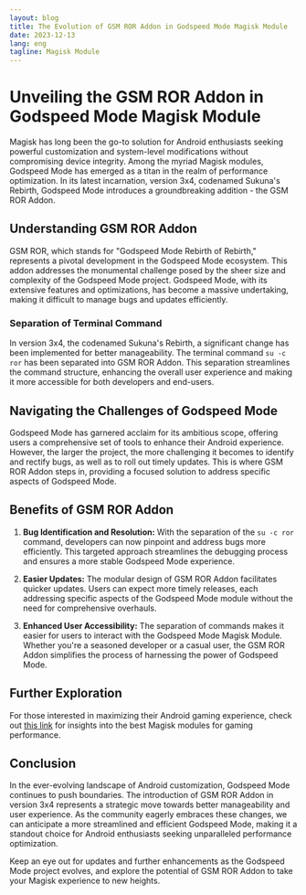 ```yaml
---
layout: blog
title: The Evolution of GSM ROR Addon in Godspeed Mode Magisk Module
date: 2023-12-13
lang: eng
tagline: Magisk Module
---
```

<script async src="https://pagead2.googlesyndication.com/pagead/js/adsbygoogle.js?client=ca-pub-8370893026371321"
     crossorigin="anonymous"></script>
<!-- Display 2 -->
<ins class="adsbygoogle"
     style="display:block"
     data-ad-client="ca-pub-8370893026371321"
     data-ad-slot="4101050007"
     data-ad-format="auto"
     data-full-width-responsive="true"></ins>
<script>
     (adsbygoogle = window.adsbygoogle || []).push({});
</script>
# Unveiling the GSM ROR Addon in Godspeed Mode Magisk Module

Magisk has long been the go-to solution for Android enthusiasts seeking powerful customization and system-level modifications without compromising device integrity. Among the myriad Magisk modules, Godspeed Mode has emerged as a titan in the realm of performance optimization. In its latest incarnation, version 3x4, codenamed Sukuna's Rebirth, Godspeed Mode introduces a groundbreaking addition - the GSM ROR Addon.

## Understanding GSM ROR Addon

GSM ROR, which stands for "Godspeed Mode Rebirth of Rebirth," represents a pivotal development in the Godspeed Mode ecosystem. This addon addresses the monumental challenge posed by the sheer size and complexity of the Godspeed Mode project. Godspeed Mode, with its extensive features and optimizations, has become a massive undertaking, making it difficult to manage bugs and updates efficiently.

### Separation of Terminal Command

In version 3x4, the codenamed Sukuna's Rebirth, a significant change has been implemented for better manageability. The terminal command `su -c ror` has been separated into GSM ROR Addon. This separation streamlines the command structure, enhancing the overall user experience and making it more accessible for both developers and end-users.

## Navigating the Challenges of Godspeed Mode

Godspeed Mode has garnered acclaim for its ambitious scope, offering users a comprehensive set of tools to enhance their Android experience. However, the larger the project, the more challenging it becomes to identify and rectify bugs, as well as to roll out timely updates. This is where GSM ROR Addon steps in, providing a focused solution to address specific aspects of Godspeed Mode.

## Benefits of GSM ROR Addon

1. **Bug Identification and Resolution:** With the separation of the `su -c ror` command, developers can now pinpoint and address bugs more efficiently. This targeted approach streamlines the debugging process and ensures a more stable Godspeed Mode experience.

2. **Easier Updates:** The modular design of GSM ROR Addon facilitates quicker updates. Users can expect more timely releases, each addressing specific aspects of the Godspeed Mode module without the need for comprehensive overhauls.

3. **Enhanced User Accessibility:** The separation of commands makes it easier for users to interact with the Godspeed Mode Magisk Module. Whether you're a seasoned developer or a casual user, the GSM ROR Addon simplifies the process of harnessing the power of Godspeed Mode.

## Further Exploration

For those interested in maximizing their Android gaming experience, check out [this link](https://www.magiskflash.com/2023/11/best-magisk-module-for-gaming-boost.html) for insights into the best Magisk modules for gaming performance.

## Conclusion

In the ever-evolving landscape of Android customization, Godspeed Mode continues to push boundaries. The introduction of GSM ROR Addon in version 3x4 represents a strategic move towards better manageability and user experience. As the community eagerly embraces these changes, we can anticipate a more streamlined and efficient Godspeed Mode, making it a standout choice for Android enthusiasts seeking unparalleled performance optimization.

Keep an eye out for updates and further enhancements as the Godspeed Mode project evolves, and explore the potential of GSM ROR Addon to take your Magisk experience to new heights.
